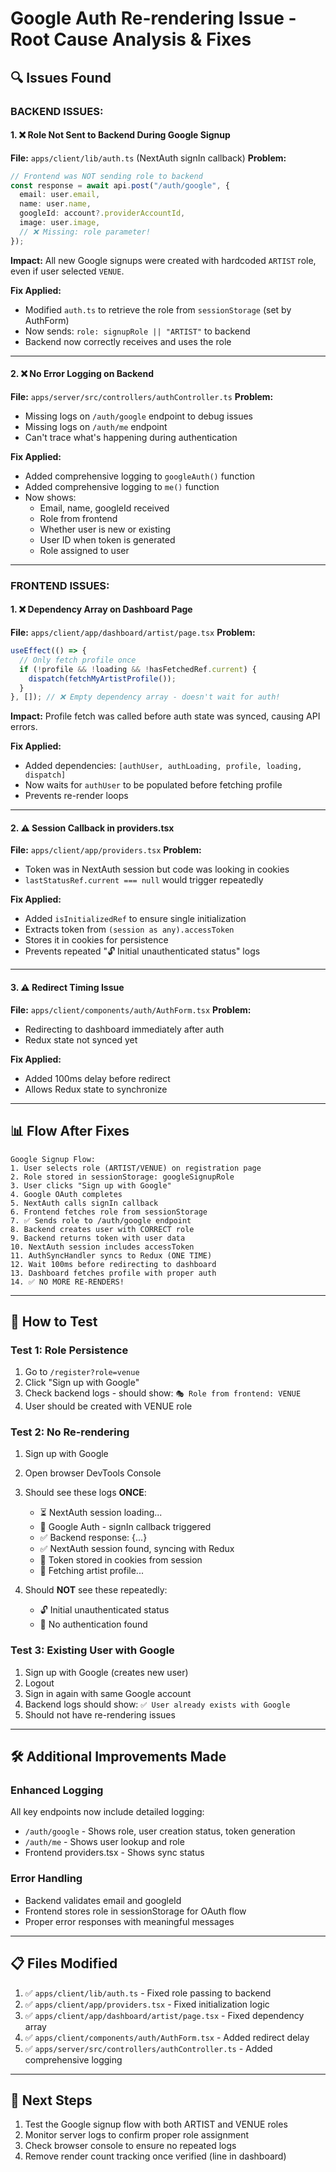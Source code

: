 # Google Auth Re-rendering Issue - Root Cause Analysis & Fixes

## 🔍 Issues Found

### **BACKEND ISSUES:**

#### 1. ❌ Role Not Sent to Backend During Google Signup
**File:** `apps/client/lib/auth.ts` (NextAuth signIn callback)
**Problem:** 
```typescript
// Frontend was NOT sending role to backend
const response = await api.post("/auth/google", {
  email: user.email,
  name: user.name,
  googleId: account?.providerAccountId,
  image: user.image,
  // ❌ Missing: role parameter!
});
```

**Impact:** All new Google signups were created with hardcoded `ARTIST` role, even if user selected `VENUE`.

**Fix Applied:**
- Modified `auth.ts` to retrieve the role from `sessionStorage` (set by AuthForm)
- Now sends: `role: signupRole || "ARTIST"` to backend
- Backend now correctly receives and uses the role

---

#### 2. ❌ No Error Logging on Backend
**File:** `apps/server/src/controllers/authController.ts`
**Problem:** 
- Missing logs on `/auth/google` endpoint to debug issues
- Missing logs on `/auth/me` endpoint
- Can't trace what's happening during authentication

**Fix Applied:**
- Added comprehensive logging to `googleAuth()` function
- Added comprehensive logging to `me()` function
- Now shows:
  - Email, name, googleId received
  - Role from frontend
  - Whether user is new or existing
  - User ID when token is generated
  - Role assigned to user

---

### **FRONTEND ISSUES:**

#### 1. ❌ Dependency Array on Dashboard Page
**File:** `apps/client/app/dashboard/artist/page.tsx`
**Problem:** 
```typescript
useEffect(() => {
  // Only fetch profile once
  if (!profile && !loading && !hasFetchedRef.current) {
    dispatch(fetchMyArtistProfile());
  }
}, []); // ❌ Empty dependency array - doesn't wait for auth!
```

**Impact:** Profile fetch was called before auth state was synced, causing API errors.

**Fix Applied:**
- Added dependencies: `[authUser, authLoading, profile, loading, dispatch]`
- Now waits for `authUser` to be populated before fetching profile
- Prevents re-render loops

---

#### 2. ⚠️ Session Callback in providers.tsx
**File:** `apps/client/app/providers.tsx`
**Problem:** 
- Token was in NextAuth session but code was looking in cookies
- `lastStatusRef.current === null` would trigger repeatedly

**Fix Applied:**
- Added `isInitializedRef` to ensure single initialization
- Extracts token from `(session as any).accessToken`
- Stores it in cookies for persistence
- Prevents repeated "🔓 Initial unauthenticated status" logs

---

#### 3. ⚠️ Redirect Timing Issue
**File:** `apps/client/components/auth/AuthForm.tsx`
**Problem:** 
- Redirecting to dashboard immediately after auth
- Redux state not synced yet

**Fix Applied:**
- Added 100ms delay before redirect
- Allows Redux state to synchronize

---

## 📊 Flow After Fixes

```
Google Signup Flow:
1. User selects role (ARTIST/VENUE) on registration page
2. Role stored in sessionStorage: googleSignupRole
3. User clicks "Sign up with Google"
4. Google OAuth completes
5. NextAuth calls signIn callback
6. Frontend fetches role from sessionStorage
7. ✅ Sends role to /auth/google endpoint
8. Backend creates user with CORRECT role
9. Backend returns token with user data
10. NextAuth session includes accessToken
11. AuthSyncHandler syncs to Redux (ONE TIME)
12. Wait 100ms before redirecting to dashboard
13. Dashboard fetches profile with proper auth
14. ✅ NO MORE RE-RENDERS!
```

---

## 🧪 How to Test

### Test 1: Role Persistence
1. Go to `/register?role=venue`
2. Click "Sign up with Google"
3. Check backend logs - should show: `🎭 Role from frontend: VENUE`
4. User should be created with VENUE role

### Test 2: No Re-rendering
1. Sign up with Google
2. Open browser DevTools Console
3. Should see these logs **ONCE**:
   - ⏳ NextAuth session loading...
   - 🔐 Google Auth - signIn callback triggered
   - ✅ Backend response: {...}
   - ✅ NextAuth session found, syncing with Redux
   - 🔑 Token stored in cookies from session
   - 📡 Fetching artist profile...

4. Should **NOT** see these repeatedly:
   - 🔓 Initial unauthenticated status
   - 🚪 No authentication found

### Test 3: Existing User with Google
1. Sign up with Google (creates new user)
2. Logout
3. Sign in again with same Google account
4. Backend logs should show: `✅ User already exists with Google`
5. Should not have re-rendering issues

---

## 🛠️ Additional Improvements Made

### Enhanced Logging
All key endpoints now include detailed logging:
- `/auth/google` - Shows role, user creation status, token generation
- `/auth/me` - Shows user lookup and role
- Frontend providers.tsx - Shows sync status

### Error Handling
- Backend validates email and googleId
- Frontend stores role in sessionStorage for OAuth flow
- Proper error responses with meaningful messages

---

## 📋 Files Modified

1. ✅ `apps/client/lib/auth.ts` - Fixed role passing to backend
2. ✅ `apps/client/app/providers.tsx` - Fixed initialization logic
3. ✅ `apps/client/app/dashboard/artist/page.tsx` - Fixed dependency array
4. ✅ `apps/client/components/auth/AuthForm.tsx` - Added redirect delay
5. ✅ `apps/server/src/controllers/authController.ts` - Added comprehensive logging

---

## 🚀 Next Steps

1. Test the Google signup flow with both ARTIST and VENUE roles
2. Monitor server logs to confirm proper role assignment
3. Check browser console to ensure no repeated logs
4. Remove render count tracking once verified (line in dashboard)

